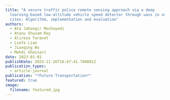```yaml
---
title: "A secure traffic police remote sensing approach via a deep
  learning-based low-altitude vehicle speed detector through uavs in smart
  cites: Algorithm, implementation and evaluation"
authors:
  - Ata Jahangir Moshayedi
  - Atanu Shuvam Roy
  - Alireza Taravet
  - Liefa Liao
  - Jianqing Wu
  - Mehdi Gheisari
date: 2023-01-01
publishDate: 2023-11-26T16:47:41.704881Z
publication_types:
  - article-journal
publication: "*Future Transportation*"
featured: true
image:
  filename: featured.jpg
---
```

